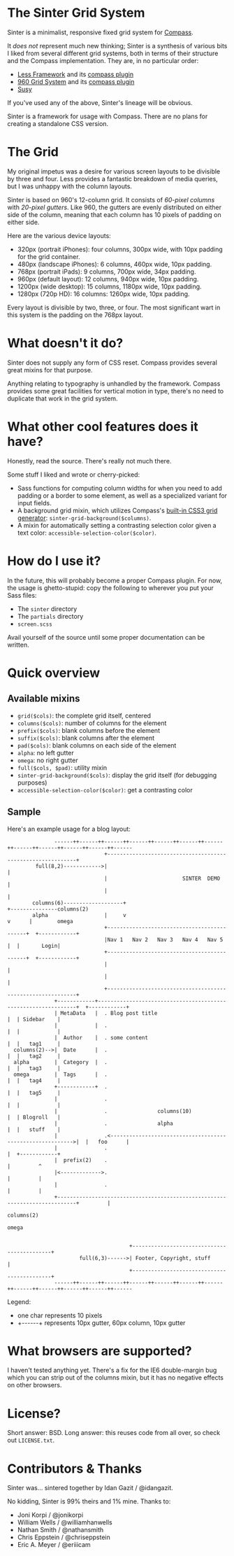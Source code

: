 The Sinter Grid System
======================

Sinter is a minimalist, responsive fixed grid system for 
[Compass](http://compass-style.org/).

It _does not_ represent much new thinking; Sinter is a synthesis of various bits I liked from several different grid systems, both in terms of their structure and the Compass implementation. They are, in no particular order:

* [Less Framework](http://lessframework.com/) and its [compass plugin](https://github.com/willhw/compass-less-plugin)
* [960 Grid System](http://960.gs) and its [compass plugin](https://github.com/chriseppstein/compass-960-plugin)
* [Susy](https://github.com/ericam/compass-susy-plugin/)

If you've used any of the above, Sinter's lineage will be obvious.

Sinter is a framework for usage with Compass. There are no plans for creating a standalone CSS version.


The Grid
========

My original impetus was a desire for various screen layouts to be divisible by three and four. Less provides a fantastic breakdown of media queries, but I was unhappy with the column layouts.

Sinter is based on 960's 12-column grid. It consists of *60-pixel columns* with *20-pixel gutters*. Like 960, the gutters are evenly distributed on either side of the column, meaning that each column has 10 pixels of padding on either side.

Here are the various device layouts:

* 320px (portrait iPhones): four columns, 300px wide, with 10px padding for the grid container.
* 480px (landscape iPhones): 6 columns, 460px wide, 10px padding.
* 768px (portrait iPads): 9 columns, 700px wide, 34px padding.
* 960px (default layout): 12 columns, 940px wide, 10px padding.
* 1200px (wide desktop): 15 columns, 1180px wide, 10px padding.
* 1280px (720p HD): 16 columns: 1260px wide, 10px padding.

Every layout is divisible by two, three, or four. The most significant wart in this system is the padding on the 768px layout.

What doesn't it do?
===================

Sinter does not supply any form of CSS reset. Compass provides several great mixins for that purpose.

Anything relating to typography is unhandled by the framework. Compass provides some great facilities for vertical motion in type, there's no need to duplicate that work in the grid system.


What other cool features does it have?
======================================

Honestly, read the source. There's really not much there.

Some stuff I liked and wrote or cherry-picked:

* Sass functions for computing column widths for when you need to add padding or a border to some element, as well as a specialized variant for input fields.
* A background grid mixin, which utilizes Compass's [built-in CSS3 grid generator](http://compass-style.org/reference/compass/layout/grid_background/): `sinter-grid-background($columns)`.
* A mixin for automatically setting a contrasting selection color given a text color: `accessible-selection-color($color)`.


How do I use it?
================

In the future, this will probably become a proper Compass plugin. For now, the usage is ghetto-stupid: copy the following to wherever you put your Sass files:

* The `sinter` directory
* The `partials` directory
* `screen.scss`

Avail yourself of the source until some proper documentation can be written.


Quick overview
==============

Available mixins
----------------

* `grid($cols)`: the complete grid itself, centered
* `columns($cols)`: number of columns for the element
* `prefix($cols)`: blank columns before the element
* `suffix($cols)`: blank columns after the element
* `pad($cols)`: blank columns on each side of the element
* `alpha`: no left gutter
* `omega`: no right gutter
* `full($cols, $pad)`: utility mixin
* `sinter-grid-background($cols)`: display the grid itself (for debugging purposes)
* `accessible-selection-color($color)`: get a contrasting color

Sample
------

Here's an example usage for a blog layout:

                   ------++------++------++------++------++------++------++------++------++------++------++------
                                   +------------------------------------------------------------+
             full(8,2)------------>|                                                            |
                                   |                        SINTER  DEMO                        |
                                   |                                                            |
            columns(6)-------------------+                                               +---------------columns(2)
            alpha                  |     v                                               v      |        omega
                                   +--------------------------------------------+  +------------+
                                   |Nav 1   Nav 2   Nav 3   Nav 4   Nav 5       |  |       Login|
                                   +--------------------------------------------+  +------------+
                                   |                                                            |
                                   |                                                            |
                                   +------------------------------------------------------------+
                   +------------+---------------------------------------------------------------+  +------------+
                   | MetaData   |  . Blog post title                                            |  | Sidebar    |
                   |            |  .                                                            |  |            |
                   |  Author    |  . some content                                               |  |   tag1     |
      columns(2)-->|  Date      |  .                                                            |  |   tag2     |
      alpha        |  Category  |  .                                                            |  |   tag3     |
      omega        |  Tags      |  .                                                            |  |   tag4     |
                   +------------+  .                                                            |  |   tag5     |
                   |               .                                                            |  |            |
                   |               .                columns(10)                                 |  | Blogroll   |
                   |               .                alpha                                       |  |   stuff    |
                   |               .<---------------------------------------------------------->|  |   foo      |
                   |               .                                                            |  +------------+
                   |  prefix(2)    .                                                            |         ^
                   |<------------->.                                                            |         |
                   |               .                                                            |         |
                   +----------------------------------------------------------------------------+         |
                                                                                                      columns(2)
                                                                                                      omega
                   
                   
                                           +--------------------------------------------+
                           full(6,3)------>| Footer, Copyright, stuff                   |
                                           +--------------------------------------------+
                   ------++------++------++------++------++------++------++------++------++------++------++------

Legend:

* one char represents 10 pixels
* +------+ represents 10px gutter, 60px column, 10px gutter

What browsers are supported?
============================

I haven't tested anything yet. There's a fix for the IE6 double-margin bug which you can strip out of the columns mixin, but it has no negative effects on other browsers.


License?
========

Short answer: BSD. Long answer: this reuses code from all over, so check out `LICENSE.txt`.


Contributors & Thanks
=====================

Sinter was... sintered together by Idan Gazit / @idangazit.

No kidding, Sinter is 99% theirs and 1% mine. Thanks to:

* Joni Korpi / @jonikorpi
* William Wells / @williamhanwells
* Nathan Smith / @nathansmith
* Chris Eppstein / @chriseppstein
* Eric A. Meyer / @eriiicam

